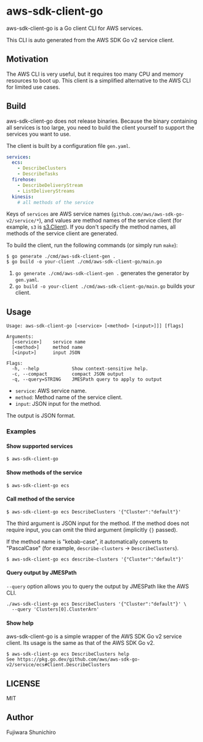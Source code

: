 # aws-sdk-client-go

aws-sdk-client-go is a Go client CLI for AWS services.

This CLI is auto generated from the AWS SDK Go v2 service client.

## Motivation

The AWS CLI is very useful, but it requires too many CPU and memory resources to boot up. This client is a simplified alternative to the AWS CLI for limited use cases.

## Build

aws-sdk-client-go does not release binaries. Because the binary containing all services is too large, you need to build the client yourself to support the services you want to use.

The client is built by a configuration file `gen.yaml`.

```yaml
services:
  ecs:
    - DescribeClusters
    - DescribeTasks
  firehose:
    - DescribeDeliveryStream
    - ListDeliveryStreams
  kinesis:
    # all methods of the service
```

Keys of `services` are AWS service names (`github.com/aws/aws-sdk-go-v2/service/*`), and values are method names of the service client (for example, `s3` is [s3.Client](https://pkg.go.dev/github.com/aws/aws-sdk-go-v2/service/s3#Client)). If you don't specify the method names, all methods of the service client are generated.

To build the client, run the following commands (or simply run `make`):

```console
$ go generate ./cmd/aws-sdk-client-gen .
$ go build -o your-client ./cmd/aws-sdk-client-go/main.go
```

1. `go generate ./cmd/aws-sdk-client-gen .` generates the generator by `gen.yaml`.
2. `go build -o your-client ./cmd/aws-sdk-client-go/main.go` builds your client.

## Usage

```
Usage: aws-sdk-client-go [<service> [<method> [<input>]]] [flags]

Arguments:
  [<service>]    service name
  [<method>]     method name
  [<input>]      input JSON

Flags:
  -h, --help            Show context-sensitive help.
  -c, --compact         compact JSON output
  -q, --query=STRING    JMESPath query to apply to output
```

- `service`: AWS service name.
- `method`: Method name of the service client.
- `input`: JSON input for the method.

The output is JSON format.

### Examples

#### Show supported services

```console
$ aws-sdk-client-go
```

#### Show methods of the service

```console
$ aws-sdk-client-go ecs
```

#### Call method of the service

```console
$ aws-sdk-client-go ecs DescribeClusters '{"Cluster":"default"}'
```

The third argument is JSON input for the method. If the method does not require input, you can omit the third argument (implicitly `{}` passed).

If the method name is "kebab-case", it automatically converts to "PascalCase" (for example, `describe-clusters` -> `DescribeClusters`).

```console
$ aws-sdk-client-go ecs describe-clusters '{"Cluster":"default"}'
```

#### Query output by JMESPath

`--query` option allows you to query the output by JMESPath like the AWS CLI.

```console
./aws-sdk-client-go ecs DescribeClusters '{"Cluster":"default"}' \
  --query 'Clusters[0].ClusterArn'
```

#### Show help

aws-sdk-client-go is a simple wrapper of the AWS SDK Go v2 service client. Its usage is the same as that of the AWS SDK Go v2.

```console
$ aws-sdk-client-go ecs DescribeClusters help
See https://pkg.go.dev/github.com/aws/aws-sdk-go-v2/service/ecs#Client.DescribeClusters
```

## LICENSE

MIT

## Author

Fujiwara Shunichiro
